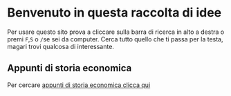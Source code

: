 # Benvenuto in questa raccolta di idee

Per usare questo sito prova a cliccare sulla barra di ricerca in alto a destra o premi `F`,`S` o `/`se sei da computer. Cerca tutto quello che ti passa per la testa, magari trovi qualcosa di interessante.

## Appunti di storia economica

Per cercare [appunti di storia economica clicca qui](https://wiseinputs.com/?q="storia"+"economica")
